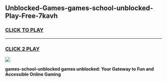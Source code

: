 
## Unblocked-Games-games-school-unblocked-Play-Free-7kavh
<h3>
<a href="https://premium76.site?title=games-school-unblocked&ref=09A">CLICK TO PLAY</a></h3>
<hr>

<h3>
<a href="https://premium76.site?title=games-school-unblocked&ref=09A">CLICK 2 PLAY</a>
  
</h3>

<a href="https://premium76.site?title=games-school-unblocked&ref=09A"><img src="https://clearcache.store/games.png"></a>


**games-school-unblocked games unblocked: Your Gateway to Fun and Accessible Online Gaming**
